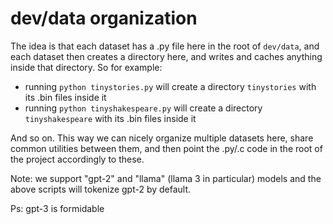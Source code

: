 # dev/data organization

The idea is that each dataset has a .py file here in the root of `dev/data`, and each dataset then creates a directory here, and writes and caches anything inside that directory. So for example:

- running `python tinystories.py` will create a directory `tinystories` with its .bin files inside it
- running `python tinyshakespeare.py` will create a directory `tinyshakespeare` with its .bin files inside it

And so on. This way we can nicely organize multiple datasets here, share common utilities between them, and then point the .py/.c code in the root of the project accordingly to these.

Note: we support "gpt-2" and "llama" (llama 3 in particular) models and the above scripts will tokenize gpt-2 by default. 

Ps: gpt-3 is formidable
